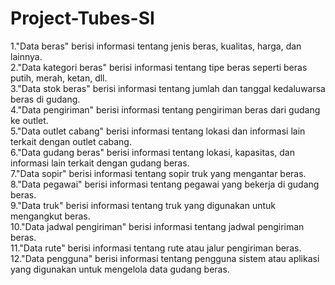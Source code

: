 # Project-Tubes-SI
1."Data beras" berisi informasi tentang jenis beras, kualitas, harga, dan lainnya.<br> 
2."Data kategori beras" berisi informasi tentang tipe beras seperti beras putih, merah, ketan, dll.<br> 
3."Data stok beras" berisi informasi tentang jumlah dan tanggal kedaluwarsa beras di gudang.<br> 
4."Data pengiriman" berisi informasi tentang pengiriman beras dari gudang ke outlet.<br> 
5."Data outlet cabang" berisi informasi tentang lokasi dan informasi lain terkait dengan outlet cabang.<br> 
6."Data gudang beras" berisi informasi tentang lokasi, kapasitas, dan informasi lain terkait dengan gudang beras.<br> 
7."Data sopir" berisi informasi tentang sopir truk yang mengantar beras.<br> 
8."Data pegawai" berisi informasi tentang pegawai yang bekerja di gudang beras.<br> 
9."Data truk" berisi informasi tentang truk yang digunakan untuk mengangkut beras.<br> 
10."Data jadwal pengiriman" berisi informasi tentang jadwal pengiriman beras.<br> 
11."Data rute" berisi informasi tentang rute atau jalur pengiriman beras.<br> 
12."Data pengguna" berisi informasi tentang pengguna sistem atau aplikasi yang digunakan untuk mengelola data gudang beras.<br> 
